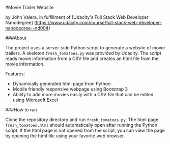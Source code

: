 #Movie Trailer Website

by John Valera, in fulfillment of [Udacity's Full Stack Web Developer Nanodegree] (https://www.udacity.com/course/full-stack-web-developer-nanodegree--nd004)

###About

The project uses a server-side Python script to generate a website of movie trailers. A skeleton `fresh_tomatoes.py` was provided by Udacity. The script reads movie information from a CSV file and creates an html file from the movie information.

Features:
* Dynamically generated html page from Python
* Mobile friendly responsive webpage using Bootstrap 3
* Ability to add more movies easily with a CSV file that can be edited using Microsoft Excel

###How to run

Clone the repository directory and run `fresh_tomatoes.py`. The html page `fresh_tomatoes.html` should automatically open after running the Python script. If the html page is not opened from the script, you can view the page by opening the html file using your favorite web browser.
